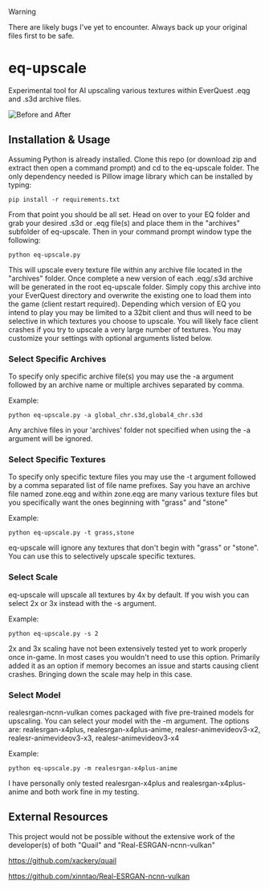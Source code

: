 > [!WARNING]
> There are likely bugs I've yet to encounter. Always back up your original files first to be safe.
# eq-upscale
Experimental tool for AI upscaling various textures within EverQuest .eqg and .s3d archive files.

![Before and After](https://i.imgur.com/aEhZptT.png)

## Installation & Usage
Assuming Python is already installed. Clone this repo (or download zip and extract then open a command prompt) and cd to the eq-upscale folder. The only dependency needed is Pillow image library which can be installed by typing:
```
pip install -r requirements.txt
```
From that point you should be all set. Head on over to your EQ folder and grab your desired .s3d or .eqg file(s) and place them in the "archives" subfolder of eq-upscale. Then in your command prompt window type the following:
```
python eq-upscale.py
```
This will upscale every texture file within any archive file located in the "archives" folder. Once complete a new version of each .eqg/.s3d archive will be generated in the root eq-upscale folder. Simply copy this archive into your EverQuest directory and overwrite the existing one to load them into the game (client restart required). Depending which version of EQ you intend to play you may be limited to a 32bit client and thus will need to be selective in which textures you choose to upscale. You will likely face client crashes if you try to upscale a very large number of textures. You may customize your settings with optional arguments listed below.

### Select Specific Archives
To specify only specific archive file(s) you may use the -a argument followed by an archive name or multiple archives separated by comma.

Example:
```
python eq-upscale.py -a global_chr.s3d,global4_chr.s3d
```
Any archive files in your 'archives' folder not specified when using the -a argument will be ignored.

### Select Specific Textures
To specify only specific texture files you may use the -t argument followed by a comma separated list of file name prefixes. Say you have an archive file named zone.eqg and within zone.eqg are many various texture files but you specifically want the ones beginning with "grass" and "stone"

Example:
```
python eq-upscale.py -t grass,stone
```
eq-upscale will ignore any textures that don't begin with "grass" or "stone". You can use this to selectively upscale specific textures.

### Select Scale
eq-upscale will upscale all textures by 4x by default. If you wish you can select 2x or 3x instead with the -s argument.

Example:
```
python eq-upscale.py -s 2
```
2x and 3x scaling have not been extensively tested yet to work properly once in-game. In most cases you wouldn't need to use this option. Primarily added it as an option if memory becomes an issue and starts causing client crashes. Bringing down the scale may help in this case.

### Select Model
realesrgan-ncnn-vulkan comes packaged with five pre-trained models for upscaling. You can select your model with the -m argument. The options are: realesrgan-x4plus, realesrgan-x4plus-anime, realesr-animevideov3-x2, realesr-animevideov3-x3, realesr-animevideov3-x4

Example:
```
python eq-upscale.py -m realesrgan-x4plus-anime
```
I have personally only tested realesrgan-x4plus and realesrgan-x4plus-anime and both work fine in my testing.

## External Resources
This project would not be possible without the extensive work of the developer(s) of both "Quail" and "Real-ESRGAN-ncnn-vulkan"

https://github.com/xackery/quail

https://github.com/xinntao/Real-ESRGAN-ncnn-vulkan
